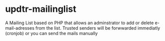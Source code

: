 # updtr-mailinglist
A Mailing List based on PHP that allows an adminstrator to add or delete e-mail-adresses from the list. Trusted senders will be forwwarded immediatly (cronjob) or you can send the mails manually
